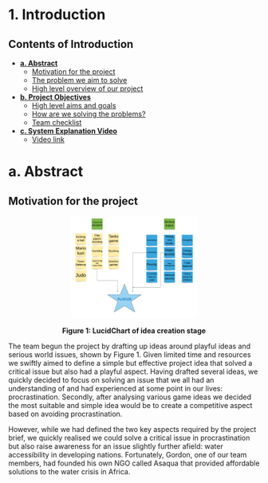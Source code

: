 # 1. Introduction

## Contents of Introduction
- [**a. Abstract**](#a.-Abstract)
  - [Motivation for the project](#Motivation-for-the-project)
  - [The problem we aim to solve](#The-problem-we-aim-to-solve)
  - [High level overview of our project](#High-level-overview-of-our-project)
- [**b. Project Objectives**](#b.-Project-Objectives)
  - [High level aims and goals](#High-level-aims-and-goals)
  - [How are we solving the problems?](#How-are-we-solving-the-problems?)
  - [Team checklist](#Team-checklist)
- [**c. System Explanation Video**](#c.-System-Explanation-Video)
  - [Video link](#Video-link)

# a. Abstract

## Motivation for the project

<p align="center">
<img src="./report/Images/Introduction_Section/LucidOfIdeas.png" width=50%>
<b><p align= "center">Figure 1: LucidChart of idea creation stage</p></b>

The team begun the project by drafting up ideas around playful ideas and serious world issues, shown by Figure 1. Given limited time and resources we swiftly aimed to define a simple but effective project idea that solved a critical issue but also had a playful aspect. Having drafted several ideas, we quickly decided to focus on solving an issue that we all had an understanding of and had experienced at some point in our lives: procrastination. Secondly, after analysing various game ideas we decided the most suitable and simple idea would be to create a competitive aspect based on avoiding procrastination. 

However, while we had defined the two key aspects required by the project brief, we quickly realised we could solve a critical issue in procrastination but also raise awareness for an issue slightly further afield: water accessibility in developing nations. Fortunately, Gordon, one of our team members, had founded his own NGO called Asaqua that provided affordable solutions to the water crisis in Africa. 


